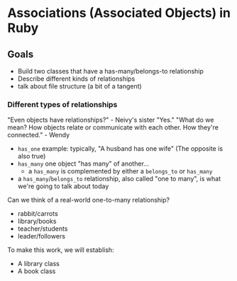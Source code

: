 # Associations (Associated Objects) in Ruby

## Goals
- Build two classes that have a has-many/belongs-to relationship
- Describe different kinds of relationships
- talk about file structure (a bit of a tangent)

### Different types of relationships
"Even objects have relationships?" - Neivy's sister
"Yes."
"What do we mean?  How objects relate or communicate with each other.  How they're connected." - Wendy

- `has_one` example: typically, "A husband has one wife" (The opposite is also true)
- `has_many` one object "has many" of another...
  - a `has_many` is complemented by either a `belongs_to` or `has_many`
- a `has_many`/`belongs_to` relationship, also called "one to many", is what we're going to talk about today

Can we think of a real-world one-to-many relationship?
- rabbit/carrots
- library/books
- teacher/students
- leader/followers

To make this work, we will establish:
- A library class
- A book class
